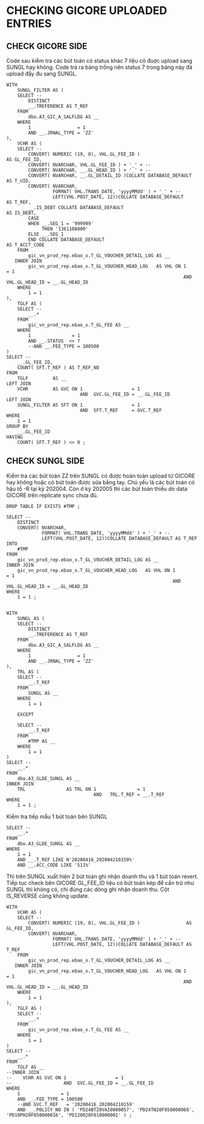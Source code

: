 # CHECKING GICORE UPLOADED ENTRIES

## CHECK GICORE SIDE

Code sau kiểm tra các bút toán có status khác 7 liệu có đuợc upload sang SUNGL hay không. Code trả ra bảng trống nên status 7 trong bảng này đã upload đầy đu sang SUNGL.

```TSQL
WITH
    SUNGL_FILTER AS (
    SELECT --
        DISTINCT
        __.TREFERENCE AS T_REF
    FROM
        dbo.A3_GIC_A_SALFLDG AS __
    WHERE
        1                 = 1
        AND __.JRNAL_TYPE = 'ZZ'
),
    VCHR AS (
    SELECT --
        CONVERT( NUMERIC (19, 0), VHL.GL_FEE_ID )                    AS GL_FEE_ID,
        CONVERT( NVARCHAR, VHL.GL_FEE_ID ) + '_' + --
        CONVERT( NVARCHAR, __.GL_HEAD_ID ) + '_' + --
        CONVERT( NVARCHAR, __.GL_DETAIL_ID )COLLATE DATABASE_DEFAULT AS T_UID,
        CONVERT( NVARCHAR,
                 FORMAT( VHL.TRANS_DATE, 'yyyyMMdd' ) + '_' + --
                 LEFT(VHL.POST_DATE, 12))COLLATE DATABASE_DEFAULT    AS T_REF,
        __.IS_DEBT COLLATE DATABASE_DEFAULT                          AS IS_DEBT,
        CASE
        WHEN __.SEG_1 = '999999'
             THEN '1361108800'
        ELSE __.SEG_1
        END COLLATE DATABASE_DEFAULT                                 AS T_ACCT_CODE
    FROM
        gic_vn_prod_rep.ebao_x.T_GL_VOUCHER_DETAIL_LOG AS __
   INNER JOIN
        gic_vn_prod_rep.ebao_x.T_GL_VOUCHER_HEAD_LOG   AS VHL ON 1                   = 1
                                                                 AND  VHL.GL_HEAD_ID = __.GL_HEAD_ID
    WHERE
        1 = 1
),
    TGLF AS (
    SELECT --
        __.*
    FROM
        gic_vn_prod_rep.ebao_x.T_GL_FEE AS __
    WHERE
        1               = 1
        AND __.STATUS  <> 7
        --AND __.FEE_TYPE = 100500
)
SELECT --
    __.GL_FEE_ID,
    COUNT( SFT.T_REF ) AS T_REF_NO
FROM
    TGLF         AS __
LEFT JOIN
    VCHR         AS GVC ON 1                  = 1
                           AND  GVC.GL_FEE_ID = __.GL_FEE_ID
LEFT JOIN
    SUNGL_FILTER AS SFT ON 1                  = 1
                           AND  SFT.T_REF     = GVC.T_REF
WHERE
    1 = 1
GROUP BY
    __.GL_FEE_ID
HAVING
    COUNT( SFT.T_REF ) <> 0 ;
```

## CHECK SUNGL SIDE

Kiểm tra các bút toán ZZ trên SUNGL có được hoàn toàn upload từ GICORE hay không hoặc có bút toán được sửa bằng tay. Chủ yếu là các bút toán có hậu tố -R tại kỳ 202004. Còn ở kỳ 202005 thì các bút toán thiếu do data GICORE trên replicate sync chưa đủ.

```TSQL
DROP TABLE IF EXISTS #TMP ;

SELECT --
    DISTINCT
    CONVERT( NVARCHAR,
             FORMAT( VHL.TRANS_DATE, 'yyyyMMdd' ) + '_' + --
             LEFT(VHL.POST_DATE, 12))COLLATE DATABASE_DEFAULT AS T_REF
INTO
    #TMP
FROM
    gic_vn_prod_rep.ebao_x.T_GL_VOUCHER_DETAIL_LOG AS __
INNER JOIN
    gic_vn_prod_rep.ebao_x.T_GL_VOUCHER_HEAD_LOG   AS VHL ON 1                   = 1
                                                             AND  VHL.GL_HEAD_ID = __.GL_HEAD_ID
WHERE
    1 = 1 ;


WITH
    SUNGL AS (
    SELECT --
        DISTINCT
        __.TREFERENCE AS T_REF
    FROM
        dbo.A3_GIC_A_SALFLDG AS __
    WHERE
        1                 = 1
        AND __.JRNAL_TYPE = 'ZZ'
),
    TRL AS (
    SELECT --
        __.T_REF
    FROM
        SUNGL AS __
    WHERE
        1 = 1

    EXCEPT

    SELECT --
        __.T_REF
    FROM
        #TMP AS __
    WHERE
        1 = 1
)
SELECT --
    __.*
FROM
    dbo.A3_GLDE_SUNGL AS __
INNER JOIN
    TRL               AS TRL ON 1               = 1
                                AND   TRL.T_REF = __.T_REF
WHERE
    1 = 1 ;
```

Kiểm tra tiếp mẫu 1 bút toán bên SUNGL

```TSQL
SELECT --
    __.*
FROM
    dbo.A3_GLDE_SUNGL AS __
WHERE
    1 = 1
    AND __.T_REF LIKE N'20200416_202004210159%'
    AND __.ACC_CODE LIKE '511%'
```

Thì trên SUNGL xuất hiện 2 bút toán ghi nhận doanh thu và 1 bút toán revert.
Tiếp tục check bên GICORE GL_FEE_ID liệu có bút toán kép để cấn trừ như SUNGL thì không có, chỉ đúng các dòng ghi nhận doanh thu. Cột IS_REVERSE cũng không update.

```TSQL
WITH
    VCHR AS (
    SELECT --
        CONVERT( NUMERIC (19, 0), VHL.GL_FEE_ID )                 AS GL_FEE_ID,
        CONVERT( NVARCHAR,
                 FORMAT( VHL.TRANS_DATE, 'yyyyMMdd' ) + '_' + --
                 LEFT(VHL.POST_DATE, 12))COLLATE DATABASE_DEFAULT AS T_REF
    FROM
        gic_vn_prod_rep.ebao_x.T_GL_VOUCHER_DETAIL_LOG AS __
   INNER JOIN
        gic_vn_prod_rep.ebao_x.T_GL_VOUCHER_HEAD_LOG   AS VHL ON 1                   = 1
                                                                 AND  VHL.GL_HEAD_ID = __.GL_HEAD_ID
    WHERE
        1 = 1
),
    TGLF AS (
    SELECT --
        __.*
    FROM
        gic_vn_prod_rep.ebao_x.T_GL_FEE AS __
    WHERE
        1 = 1
)
SELECT --
    __.*
FROM
    TGLF AS __
--INNER JOIN
--    VCHR AS GVC ON 1                  = 1
--                   AND  GVC.GL_FEE_ID = __.GL_FEE_ID
WHERE
    1               = 1
    AND __.FEE_TYPE = 100500
    --AND GVC.T_REF   = '20200416_202004210159'
    AND __.POLICY_NO IN ( 'PD24BT20VAI0000057', 'PD24TN20F050000068', 'PD10PH20F050000016', 'PD120020F010000001' ) ;

```
